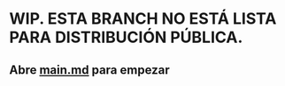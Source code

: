 # **WIP. ESTA BRANCH NO ESTÁ LISTA PARA DISTRIBUCIÓN PÚBLICA.**
## Abre [main.md](main.md) para empezar

